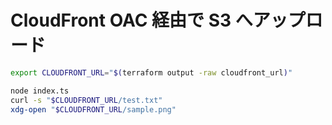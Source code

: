 # CloudFront OAC 経由で S3 へアップロード

```sh
export CLOUDFRONT_URL="$(terraform output -raw cloudfront_url)"

node index.ts
curl -s "$CLOUDFRONT_URL/test.txt"
xdg-open "$CLOUDFRONT_URL/sample.png"
```
